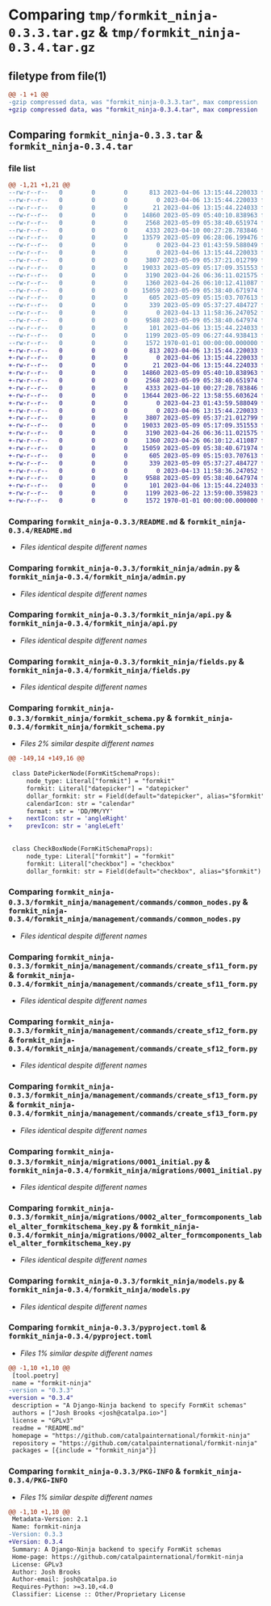 # Comparing `tmp/formkit_ninja-0.3.3.tar.gz` & `tmp/formkit_ninja-0.3.4.tar.gz`

## filetype from file(1)

```diff
@@ -1 +1 @@
-gzip compressed data, was "formkit_ninja-0.3.3.tar", max compression
+gzip compressed data, was "formkit_ninja-0.3.4.tar", max compression
```

## Comparing `formkit_ninja-0.3.3.tar` & `formkit_ninja-0.3.4.tar`

### file list

```diff
@@ -1,21 +1,21 @@
--rw-r--r--   0        0        0      813 2023-04-06 13:15:44.220033 formkit_ninja-0.3.3/README.md
--rw-r--r--   0        0        0        0 2023-04-06 13:15:44.220033 formkit_ninja-0.3.3/formkit_ninja/__init__.py
--rw-r--r--   0        0        0       21 2023-04-06 13:15:44.224033 formkit_ninja-0.3.3/formkit_ninja/__main__.py
--rw-r--r--   0        0        0    14860 2023-05-09 05:40:10.838963 formkit_ninja-0.3.3/formkit_ninja/admin.py
--rw-r--r--   0        0        0     2568 2023-05-09 05:38:40.651974 formkit_ninja-0.3.3/formkit_ninja/api.py
--rw-r--r--   0        0        0     4333 2023-04-10 00:27:28.783846 formkit_ninja-0.3.3/formkit_ninja/fields.py
--rw-r--r--   0        0        0    13579 2023-05-09 06:28:06.199476 formkit_ninja-0.3.3/formkit_ninja/formkit_schema.py
--rw-r--r--   0        0        0        0 2023-04-23 01:43:59.588049 formkit_ninja-0.3.3/formkit_ninja/management/__init__.py
--rw-r--r--   0        0        0        0 2023-04-06 13:15:44.220033 formkit_ninja-0.3.3/formkit_ninja/management/commands/__init__.py
--rw-r--r--   0        0        0     3807 2023-05-09 05:37:21.012799 formkit_ninja-0.3.3/formkit_ninja/management/commands/common_nodes.py
--rw-r--r--   0        0        0    19033 2023-05-09 05:17:09.351553 formkit_ninja-0.3.3/formkit_ninja/management/commands/create_sf11_form.py
--rw-r--r--   0        0        0     3190 2023-04-26 06:36:11.021575 formkit_ninja-0.3.3/formkit_ninja/management/commands/create_sf12_form.py
--rw-r--r--   0        0        0     1360 2023-04-26 06:10:12.411087 formkit_ninja-0.3.3/formkit_ninja/management/commands/create_sf13_form.py
--rw-r--r--   0        0        0    15059 2023-05-09 05:38:40.671974 formkit_ninja-0.3.3/formkit_ninja/migrations/0001_initial.py
--rw-r--r--   0        0        0      605 2023-05-09 05:15:03.707613 formkit_ninja-0.3.3/formkit_ninja/migrations/0002_alter_formcomponents_label_alter_formkitschema_key.py
--rw-r--r--   0        0        0      339 2023-05-09 05:37:27.484727 formkit_ninja-0.3.3/formkit_ninja/migrations/0003_delete_translatable.py
--rw-r--r--   0        0        0        0 2023-04-13 11:58:36.247052 formkit_ninja-0.3.3/formkit_ninja/migrations/__init__.py
--rw-r--r--   0        0        0     9588 2023-05-09 05:38:40.647974 formkit_ninja-0.3.3/formkit_ninja/models.py
--rw-r--r--   0        0        0      101 2023-04-06 13:15:44.224033 formkit_ninja-0.3.3/formkit_ninja/urls.py
--rw-r--r--   0        0        0     1199 2023-05-09 06:27:44.938413 formkit_ninja-0.3.3/pyproject.toml
--rw-r--r--   0        0        0     1572 1970-01-01 00:00:00.000000 formkit_ninja-0.3.3/PKG-INFO
+-rw-r--r--   0        0        0      813 2023-04-06 13:15:44.220033 formkit_ninja-0.3.4/README.md
+-rw-r--r--   0        0        0        0 2023-04-06 13:15:44.220033 formkit_ninja-0.3.4/formkit_ninja/__init__.py
+-rw-r--r--   0        0        0       21 2023-04-06 13:15:44.224033 formkit_ninja-0.3.4/formkit_ninja/__main__.py
+-rw-r--r--   0        0        0    14860 2023-05-09 05:40:10.838963 formkit_ninja-0.3.4/formkit_ninja/admin.py
+-rw-r--r--   0        0        0     2568 2023-05-09 05:38:40.651974 formkit_ninja-0.3.4/formkit_ninja/api.py
+-rw-r--r--   0        0        0     4333 2023-04-10 00:27:28.783846 formkit_ninja-0.3.4/formkit_ninja/fields.py
+-rw-r--r--   0        0        0    13644 2023-06-22 13:58:55.603624 formkit_ninja-0.3.4/formkit_ninja/formkit_schema.py
+-rw-r--r--   0        0        0        0 2023-04-23 01:43:59.588049 formkit_ninja-0.3.4/formkit_ninja/management/__init__.py
+-rw-r--r--   0        0        0        0 2023-04-06 13:15:44.220033 formkit_ninja-0.3.4/formkit_ninja/management/commands/__init__.py
+-rw-r--r--   0        0        0     3807 2023-05-09 05:37:21.012799 formkit_ninja-0.3.4/formkit_ninja/management/commands/common_nodes.py
+-rw-r--r--   0        0        0    19033 2023-05-09 05:17:09.351553 formkit_ninja-0.3.4/formkit_ninja/management/commands/create_sf11_form.py
+-rw-r--r--   0        0        0     3190 2023-04-26 06:36:11.021575 formkit_ninja-0.3.4/formkit_ninja/management/commands/create_sf12_form.py
+-rw-r--r--   0        0        0     1360 2023-04-26 06:10:12.411087 formkit_ninja-0.3.4/formkit_ninja/management/commands/create_sf13_form.py
+-rw-r--r--   0        0        0    15059 2023-05-09 05:38:40.671974 formkit_ninja-0.3.4/formkit_ninja/migrations/0001_initial.py
+-rw-r--r--   0        0        0      605 2023-05-09 05:15:03.707613 formkit_ninja-0.3.4/formkit_ninja/migrations/0002_alter_formcomponents_label_alter_formkitschema_key.py
+-rw-r--r--   0        0        0      339 2023-05-09 05:37:27.484727 formkit_ninja-0.3.4/formkit_ninja/migrations/0003_delete_translatable.py
+-rw-r--r--   0        0        0        0 2023-04-13 11:58:36.247052 formkit_ninja-0.3.4/formkit_ninja/migrations/__init__.py
+-rw-r--r--   0        0        0     9588 2023-05-09 05:38:40.647974 formkit_ninja-0.3.4/formkit_ninja/models.py
+-rw-r--r--   0        0        0      101 2023-04-06 13:15:44.224033 formkit_ninja-0.3.4/formkit_ninja/urls.py
+-rw-r--r--   0        0        0     1199 2023-06-22 13:59:00.359823 formkit_ninja-0.3.4/pyproject.toml
+-rw-r--r--   0        0        0     1572 1970-01-01 00:00:00.000000 formkit_ninja-0.3.4/PKG-INFO
```

### Comparing `formkit_ninja-0.3.3/README.md` & `formkit_ninja-0.3.4/README.md`

 * *Files identical despite different names*

### Comparing `formkit_ninja-0.3.3/formkit_ninja/admin.py` & `formkit_ninja-0.3.4/formkit_ninja/admin.py`

 * *Files identical despite different names*

### Comparing `formkit_ninja-0.3.3/formkit_ninja/api.py` & `formkit_ninja-0.3.4/formkit_ninja/api.py`

 * *Files identical despite different names*

### Comparing `formkit_ninja-0.3.3/formkit_ninja/fields.py` & `formkit_ninja-0.3.4/formkit_ninja/fields.py`

 * *Files identical despite different names*

### Comparing `formkit_ninja-0.3.3/formkit_ninja/formkit_schema.py` & `formkit_ninja-0.3.4/formkit_ninja/formkit_schema.py`

 * *Files 2% similar despite different names*

```diff
@@ -149,14 +149,16 @@
 
 class DatePickerNode(FormKitSchemaProps):
     node_type: Literal["formkit"] = "formkit"
     formkit: Literal["datepicker"] = "datepicker"
     dollar_formkit: str = Field(default="datepicker", alias="$formkit")
     calendarIcon: str = "calendar"
     format: str = 'DD/MM/YY'
+    nextIcon: str = 'angleRight'
+    prevIcon: str = 'angleLeft'
 
 
 class CheckBoxNode(FormKitSchemaProps):
     node_type: Literal["formkit"] = "formkit"
     formkit: Literal["checkbox"] = "checkbox"
     dollar_formkit: str = Field(default="checkbox", alias="$formkit")
```

### Comparing `formkit_ninja-0.3.3/formkit_ninja/management/commands/common_nodes.py` & `formkit_ninja-0.3.4/formkit_ninja/management/commands/common_nodes.py`

 * *Files identical despite different names*

### Comparing `formkit_ninja-0.3.3/formkit_ninja/management/commands/create_sf11_form.py` & `formkit_ninja-0.3.4/formkit_ninja/management/commands/create_sf11_form.py`

 * *Files identical despite different names*

### Comparing `formkit_ninja-0.3.3/formkit_ninja/management/commands/create_sf12_form.py` & `formkit_ninja-0.3.4/formkit_ninja/management/commands/create_sf12_form.py`

 * *Files identical despite different names*

### Comparing `formkit_ninja-0.3.3/formkit_ninja/management/commands/create_sf13_form.py` & `formkit_ninja-0.3.4/formkit_ninja/management/commands/create_sf13_form.py`

 * *Files identical despite different names*

### Comparing `formkit_ninja-0.3.3/formkit_ninja/migrations/0001_initial.py` & `formkit_ninja-0.3.4/formkit_ninja/migrations/0001_initial.py`

 * *Files identical despite different names*

### Comparing `formkit_ninja-0.3.3/formkit_ninja/migrations/0002_alter_formcomponents_label_alter_formkitschema_key.py` & `formkit_ninja-0.3.4/formkit_ninja/migrations/0002_alter_formcomponents_label_alter_formkitschema_key.py`

 * *Files identical despite different names*

### Comparing `formkit_ninja-0.3.3/formkit_ninja/models.py` & `formkit_ninja-0.3.4/formkit_ninja/models.py`

 * *Files identical despite different names*

### Comparing `formkit_ninja-0.3.3/pyproject.toml` & `formkit_ninja-0.3.4/pyproject.toml`

 * *Files 1% similar despite different names*

```diff
@@ -1,10 +1,10 @@
 [tool.poetry]
 name = "formkit-ninja"
-version = "0.3.3"
+version = "0.3.4"
 description = "A Django-Ninja backend to specify FormKit schemas"
 authors = ["Josh Brooks <josh@catalpa.io>"]
 license = "GPLv3"
 readme = "README.md"
 homepage = "https://github.com/catalpainternational/formkit-ninja"
 repository = "https://github.com/catalpainternational/formkit-ninja"
 packages = [{include = "formkit_ninja"}]
```

### Comparing `formkit_ninja-0.3.3/PKG-INFO` & `formkit_ninja-0.3.4/PKG-INFO`

 * *Files 1% similar despite different names*

```diff
@@ -1,10 +1,10 @@
 Metadata-Version: 2.1
 Name: formkit-ninja
-Version: 0.3.3
+Version: 0.3.4
 Summary: A Django-Ninja backend to specify FormKit schemas
 Home-page: https://github.com/catalpainternational/formkit-ninja
 License: GPLv3
 Author: Josh Brooks
 Author-email: josh@catalpa.io
 Requires-Python: >=3.10,<4.0
 Classifier: License :: Other/Proprietary License
```

